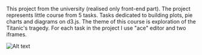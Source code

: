 This project from the university (realised only front-end part).
The project represents little course from 5 tasks. Tasks dedicated to building plots, pie charts and diagrams on d3.js. 
The theme of this course is exploration of the Titanic's tragedy.
For each task in the project I use "ace" editor and two iframes.

![Alt text](/readmi_img/main_page.PNG?raw=true "Main page")
